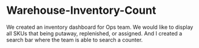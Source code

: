 # Warehouse-Inventory-Count
We created an inventory dashboard for Ops team. We would like to display all SKUs that being putaway, replenished, or assigned. And I created a search bar where the team is able to search a counter. 
